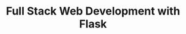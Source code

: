 ---
layout: post
title: "Full Stack Web Development with Flask"
description: "<Description>"
toc: true
tags: 
- JavaScript
- Full Stack
---